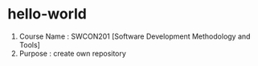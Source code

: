 # hello-world
1. Course Name : SWCON201 [Software Development Methodology and Tools]
2. Purpose : create own repository
